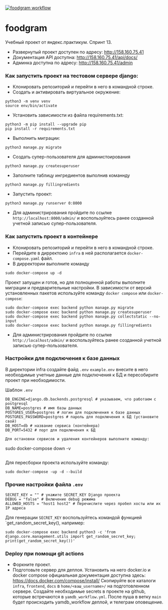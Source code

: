 [![foodgram workflow](https://github.com/kirill-chu/foodgram-project-react/actions/workflows/foodgram_workflow.yml/badge.svg?branch=master)](https://github.com/kirill-chu/foodgram-project-react/actions/workflows/foodgram_workflow.yml)

# foodgram

Учебный проект от яндекс.практикум. Спринт 13.
- Развернутый проект доступен по адресу: http://158.160.75.41
- Документация API доступна: http://158.160.75.41/api/docs/
- Админка доступна по адресу: http://158.160.75.41/admin

### Как запустить проект на тестовом сервере django:
- Клонировать репозиторий и перейти в него в командной строке.
- Cоздать и активировать виртуальное окружение:
```
python3 -m venv venv 
source env/bin/activate
```

- Установить зависимости из файла requirements.txt:
```
python3 -m pip install --upgrade pip
pip install -r requirements.txt
```

- Выполнить миграции:
```
python3 manage.py migrate
```

-  Создать супер-пользователя для администоирования
```
python3 manage.py createsuperuser
```

- Заполните таблицу ингредиентов выполнив команнду
```
python3 manage.py fillingredients
```

- Запустить проект:
```
python3 manage.py runserver 0:8000
```
- Для администрирования пройдите по ссылке `http://localhost:8000/admin/` и воспользуйтесь ранее созданной учетной записью супер-пользователя.


### Как запустить проект в контейнере
- Клонировать репозиторий и перейти в него в командной строке.
- Перейдите в дирректоию `infra` в ней располагается `docker-compose.yaml` файл.
- В дирректории выполните команду
```
sudo docker-compose up -d
```
Проект запущен и готов, но для полноценной работы выполните миграции и предварительные настройки. В зависимости от версий установленных пакетов используйте команду `docker compose` или `docker-compose`:
```
sudo docker-compose exec backend python manage.py migrate
sudo docker-compose exec backend python manage.py createsuperuser
sudo docker-compose exec backend python manage.py collectstatic --no-input
sudo docker-compose exec backend python manage.py fillingredients
```
- Для администрирования пройдите по ссылке `http://localhost/admin/` и воспользуйтесь ранее созданной учетной записью супер-пользователя.


### Настройки для подключения к базе данных
В директории infra создайте файд `.env` `example.env` внесите в него необходимые учетные данные для подключения к БД и пересобирите проект при необходимости.

Шаблон `.env`
```
DB_ENGINE=django.db.backends.postgresql # указываем, что работаем с postgresql
DB_NAME=postgres # имя базы данных
POSTGRES_USER=postgres # логин для подключения к базе данных
POSTGRES_PASSWORD=postgres # пароль для подключения к БД (установите свой)
DB_HOST=db # название сервиса (контейнера)
DB_PORT=5432 # порт для подключения к БД 

Для остановки сервисов и удаления контейнеров выполните команду:
```
sudo docker-compose down -v
```

```
Для пересборки проекта используйте команду:
```
sudo docker-compose -up -d --build
```
### Прочие настройки файла `.env`
```
SECRET_KEY = "" # укажите SECRET_KEY Django проекта
DEBUG = "false" # Включение debug режима
ALLOWED_HOSTS = "host1 host2" # Перечислите через пробел хосты или их IP адреса
```
Для генерации `SECRET_KEY` воспользуйтесь командой функцией `get_random_secret_key(), например:

```
sudo docker-compose exec backend python3 -c 'from django.core.management.utils import get_random_secret_key; print(get_random_secret_key())'
```

### Deploy при помощи git actions
- Форкните проект.
- Подготовьте сервер для деплоя.
Установить на него docker.io и docker compose официальная документация доступна здесь: https://docs.docker.com/compose/install/
Скопируйте все каталоги `infra`, `frontend`, `docs` в `home/<ваш_username>/` на подготовленном сервере.
Создайте необходимые secrets в проекте на github, которые встречаются в `yamdb_workflow.yml`.
После пуша в ветку `main` будет происходить yamdb_workflow деплой, и телеграм оповещение.
